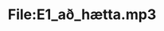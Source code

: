 ---
title: File:E1_að_hætta.mp3
recording of: að hætta
reading speed: slow
speaker: E
license: CC0
---